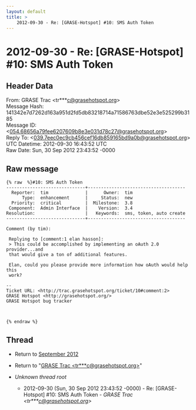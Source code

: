 ```yaml
---
layout: default
title: >
    2012-09-30 - Re: [GRASE-Hotspot] #10: SMS Auth Token
---
```


# 2012-09-30 - Re: [GRASE-Hotspot] #10: SMS Auth Token

## Header Data

From: GRASE Trac \<tr***c@grasehotspot.org\><br>
Message Hash: 141342e7d7262d163a951d2fd5db83218714a71586763dbe52e3e525299b3185<br>
Message ID: \<054.68656a79fee6207609b8e3e031d78c27@grasehotspot.org\><br>
Reply To: \<039.7eec0ec9cb456cef16db859165bd9a0b@grasehotspot.org\><br>
UTC Datetime: 2012-09-30 16:43:52 UTC<br>
Raw Date: Sun, 30 Sep 2012 23:43:52 -0000<br>

## Raw message

```
{% raw  %}#10: SMS Auth Token
------------------------------+-------------------------------------
  Reporter:  tim              |      Owner:  tim
      Type:  enhancement      |     Status:  new
  Priority:  critical         |  Milestone:  3.8
 Component:  Admin Interface  |    Version:  3.4
Resolution:                   |   Keywords:  sms, token, auto create
------------------------------+-------------------------------------

Comment (by tim):

 Replying to [comment:1 elan hasson]:
 > This could be accomplished by implementing an oAuth 2.0 provider...and
 that would give a ton of additional features.

 Elan, could you please provide more information how oAuth would help this
 work?

-- 
Ticket URL: <http://trac.grasehotspot.org/ticket/10#comment:2>
GRASE Hotspot <http://grasehotspot.org/>
GRASE Hotspot bug tracker



{% endraw %}
```

## Thread

+ Return to [September 2012](/archive/2012/09)

+ Return to "[GRASE Trac <tr***c<span>@</span>grasehotspot.org>](/authors/tr___c_at_grasehotspot_org)"

+ _Unknown thread root_
  + 2012-09-30 (Sun, 30 Sep 2012 23:43:52 -0000) - Re: [GRASE-Hotspot] #10: SMS Auth Token - _GRASE Trac \<tr***c@grasehotspot.org\>_


